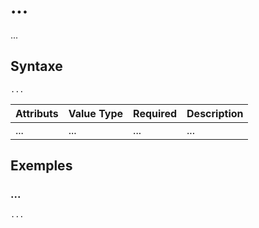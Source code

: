 # ...

...

## Syntaxe

```syntaxe
...
```

| Attributs | Value Type | Required | Description |
| --------- | ---------- | -------- | ----------- |
| ...       | ...        | ...      | ...         |

## Exemples

### ...

```
...
```
